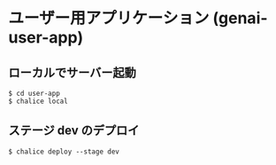 # ユーザー用アプリケーション (genai-user-app)

## ローカルでサーバー起動

```
$ cd user-app
$ chalice local
```

## ステージ dev のデプロイ

```
$ chalice deploy --stage dev
```
